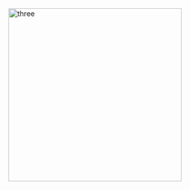 <img width="344" alt="three" src="https://user-images.githubusercontent.com/49156359/138318081-37002542-d0e5-43b2-a119-fb417d7e48ee.png">

